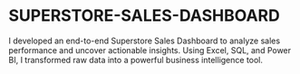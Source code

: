# SUPERSTORE-SALES-DASHBOARD
I developed an end-to-end Superstore Sales Dashboard to analyze sales performance and uncover actionable insights. Using Excel, SQL, and Power BI, I transformed raw data into a powerful business intelligence tool.
